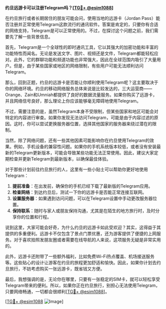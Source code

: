 **约旦远游卡可以注册Telegram吗？[[TG💪+ @esim1088](https://t.me/s/esim1088)]**

在约旦旅行或者长期居住的朋友可能会问，使用当地的远游卡（Jordan Pass）能否注册并正常使用Telegram这款流行的通讯软件。答案是肯定的，只要你有合适的网络支持，Telegram是可以正常使用的。不过，在探讨这个问题之前，我们需要先了解一些背景信息。

首先，Telegram是一个全球性的即时通讯工具，它以其强大的加密功能和丰富的功能特性而闻名。无论是发送文字、图片、视频还是文件，Telegram都能轻松应对。此外，它的群聊功能和频道功能也非常强大，因此在全球范围内吸引了大量用户。但是，由于某些国家或地区的网络限制，有些用户可能无法顺利访问Telegram。

那么，回到正题，约旦的远游卡是否能让你顺利使用Telegram呢？这主要取决于你的网络环境。约旦的移动网络服务总体来说是比较发达的，三大运营商——Orange、Zain和Umniah都提供了良好的数据流量服务。如果你购买了远游卡，并且网络信号良好，那么理论上你应该能够毫无障碍地使用Telegram。

不过，需要注意的是，虽然Telegram本身不受限制，但某些国家和地区可能会对特定的内容进行审查。如果你发现无法访问Telegram，可能是由于内容过滤的原因。这时，你可以尝试更换服务器位置，选择其他国家的服务器来绕过潜在的限制。

当然，除了网络问题，还有一些其他因素可能影响你在约旦使用Telegram的效果。例如，手机设备的兼容性问题。如果你的手机系统版本较低，或者没有安装最新的Telegram更新版本，可能会导致某些功能无法正常使用。因此，建议大家定期检查并更新Telegram到最新版本，以确保最佳体验。

对于那些计划前往约旦旅行的人，这里有一些小贴士可以帮助你更好地使用Telegram：

1. **提前准备**：在出发前，确保你的手机已经下载了最新版的Telegram应用。
2. **检查网络**：到达约旦后，测试一下你的远游卡是否能正常连接互联网。
3. **设置服务器**：如果遇到访问问题，可以在Telegram设置中手动更改服务器位置。
4. **保持联系**：随时与家人或朋友保持沟通，尤其是在陌生的地方旅行时，及时分享你的位置和行程。

说到这里，大家可能会好奇，为什么约旦的远游卡如此受欢迎？其实，这得益于其提供的多重便利。远游卡不仅包含了景点门票优惠，还为游客提供了便捷的上网服务。对于喜欢拍照发朋友圈或者需要在线导航的人来说，这项服务无疑是非常实用的。

此外，远游卡还附带了一些额外福利，比如免费Wi-Fi热点覆盖、机场接送服务等。这些贴心的设计让游客在约旦的旅程更加舒适和愉快。因此，如果你计划去约旦旅行，不妨考虑购买一张远游卡，既省钱又方便。

最后，我想强调的是，无论你在哪里，只要有一张稳定的SIM卡，就可以轻松享受Telegram带来的便利。所以，如果你正在约旦旅行，别担心无法使用Telegram，只要网络畅通，一切都会很顺利[[TG💪+ @esim1088](https://t.me/s/esim1088)]。

[[TG💪+ @esim1088](https://t.me/s/esim1088) ![Image](https://i.postimg.cc/4NQfJmqS/Snipaste-2025-05-13-00-14-12.png)]